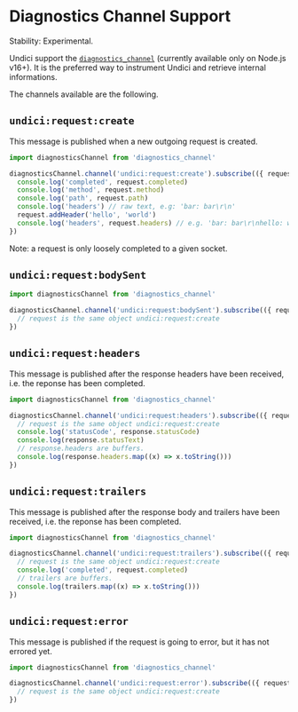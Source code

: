 # Diagnostics Channel Support

Stability: Experimental.

Undici support the [`diagnostics_channel`](https://nodejs.org/api/diagnostics_channel.html) (currently available only on Node.js v16+).
It is the preferred way to instrument Undici and retrieve internal informations.

The channels available are the following.

## `undici:request:create`

This message is published when a new outgoing request is created.

```js
import diagnosticsChannel from 'diagnostics_channel'

diagnosticsChannel.channel('undici:request:create').subscribe(({ request }) => {
  console.log('completed', request.completed)
  console.log('method', request.method)
  console.log('path', request.path)
  console.log('headers') // raw text, e.g: 'bar: bar\r\n'
  request.addHeader('hello', 'world')
  console.log('headers', request.headers) // e.g. 'bar: bar\r\nhello: world\r\n'
})
```

Note: a request is only loosely completed to a given socket.


## `undici:request:bodySent`

```js
import diagnosticsChannel from 'diagnostics_channel'

diagnosticsChannel.channel('undici:request:bodySent').subscribe(({ request }) => {
  // request is the same object undici:request:create
})
```

## `undici:request:headers`

This message is published after the response headers have been received, i.e. the reponse has been completed.

```js
import diagnosticsChannel from 'diagnostics_channel'

diagnosticsChannel.channel('undici:request:headers').subscribe(({ request, response }) => {
  // request is the same object undici:request:create
  console.log('statusCode', response.statusCode)
  console.log(response.statusText)
  // response.headers are buffers.
  console.log(response.headers.map((x) => x.toString()))
})
```

## `undici:request:trailers`

This message is published after the response body and trailers have been received, i.e. the reponse has been completed.

```js
import diagnosticsChannel from 'diagnostics_channel'

diagnosticsChannel.channel('undici:request:trailers').subscribe(({ request, trailers }) => {
  // request is the same object undici:request:create
  console.log('completed', request.completed)
  // trailers are buffers.
  console.log(trailers.map((x) => x.toString()))
})
```

## `undici:request:error`

This message is published if the request is going to error, but it has not errored yet.

```js
import diagnosticsChannel from 'diagnostics_channel'

diagnosticsChannel.channel('undici:request:error').subscribe(({ request, error }) => {
  // request is the same object undici:request:create
})
```
